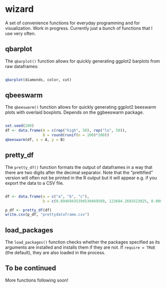 <!-- README.md is generated from README.Rmd. Please edit that file -->
wizard
======

A set of convenience functions for everyday programming and for
visualization. Work in progress. Currently just a bunch of functions
that I use very often.

qbarplot
--------

The `qbarplot()` function allows for quickly generating ggplot2 barplots
from raw dataframes:

``` r

qbarplot(diamonds, color, cut)
```

qbeeswarm
---------

The `qbeeswarm()` function allows for quickly generating ggplot2
beeswarm plots with overlaid boxplots. Depends on the ggbeeswarm
package.

``` r

set.seed(200)
df <- data.frame(A = c(rep("high", 50), rep("lo", 50)),
                 B = round(runif(n = 100)*100))
qbeeswarm(df, x = A, y = B)
```

pretty\_df
----------

The `pretty_df()` function formats the output of dataframes in a way
that there are two digits after the decimal separator. Note that the
“prettified” version will often not be printed in the R output but it
will appear e.g. if you export the data to a CSV file.

``` r

df <- data.frame(a = c("a", "b", "c"),
                 b = c(0.89469435394539469569, 123684.2683523825, 0.00000005))

p_df <- pretty_df(df)
write.csv(p_df, "prettydataframe.csv")
```

load\_packages
--------------

The `load_packages()` function checks whether the packages specified as
its arguments are installed and installs them if they are not. If
`require = TRUE` (the default), they are also loaded in the process.

To be continued
---------------

More functions following soon!
